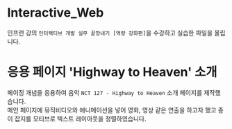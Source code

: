 # Interactive_Web
인프런 강의 `인터랙티브 개발 실무 끝장내기 [역량 강화편]`을 수강하고 실습한 파일을 올립니다.  

# 응용 페이지 'Highway to Heaven' 소개  
페이징 개념을 응용하여 음악 `NCT 127 - Highway to Heaven` 소개 페이지를 제작했습니다.  
메인 페이지에 뮤직비디오와 애니메이션을 넣어 영화, 영상 같은 연출을 하고자 했고 종이 잡지를 모티브로 텍스트 레이아웃을 정렬하였습니다.  
